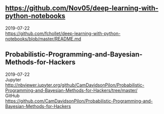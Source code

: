   
## https://github.com/Nov05/deep-learning-with-python-notebooks
2019-07-22  
https://github.com/fchollet/deep-learning-with-python-notebooks/blob/master/README.md  
  
## Probabilistic-Programming-and-Bayesian-Methods-for-Hackers  
2019-07-22  
Jupyter  
http://nbviewer.jupyter.org/github/CamDavidsonPilon/Probabilistic-Programming-and-Bayesian-Methods-for-Hackers/tree/master/  
GitHub  
https://github.com/CamDavidsonPilon/Probabilistic-Programming-and-Bayesian-Methods-for-Hackers  
